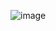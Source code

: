 ![image](https://user-images.githubusercontent.com/68805670/158057547-24cc7b9d-1c7b-4303-a8fc-d672a25f48b9.png)
